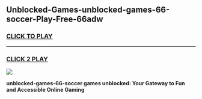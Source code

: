 
## Unblocked-Games-unblocked-games-66-soccer-Play-Free-66adw
<h3>
<a href="https://premium76.site?title=unblocked-games-66-soccer&ref=18A">CLICK TO PLAY</a></h3>
<hr>

<h3>
<a href="https://premium76.site?title=unblocked-games-66-soccer&ref=18A">CLICK 2 PLAY</a>
  
</h3>

<a href="https://premium76.site?title=unblocked-games-66-soccer&ref=18A"><img src="https://clearcache.store/games.png"></a>


**unblocked-games-66-soccer games unblocked: Your Gateway to Fun and Accessible Online Gaming**
